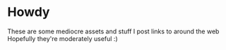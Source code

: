 # Howdy
These are some mediocre assets and stuff I post links to around the web<br>
Hopefully they're moderately useful :)
